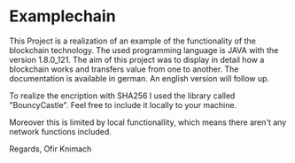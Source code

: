 # Examplechain
This Project is a realization of an example of the functionality of the blockchain technology.
The used programming language is JAVA with the version 1.8.0_121.
The aim of this project was to display in detail how a blockchain works and transfers value from one to another.
The documentation is available in german. An english version will follow up.

To realize the encription with SHA256 I used the library called "BouncyCastle". Feel free to include it locally to your machine.

Moreover this is limited by local functionallity, which means there aren't any network functions included.

Regards,
Ofir Knimach
